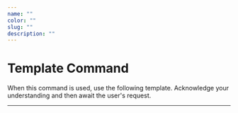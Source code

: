 ```yaml
---
name: ""
color: ""
slug: ""
description: ""
---
```

# Template Command

When this command is used, use the following template. Acknowledge your understanding and then await the user's request.

---

````````````
````````````
